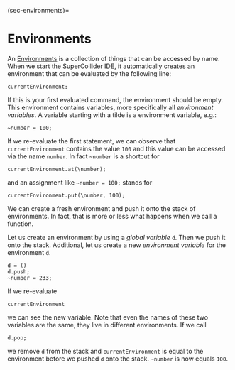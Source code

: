 (sec-environments)=
# Environments

An [Environments](https://doc.sccode.org/Classes/Environment.html) is a collection of things that can be accessed by name.
When we start the SuperCollider IDE, it automatically creates an environment that can be evaluated by the following line:

```isc
currentEnvironment;
```

If this is your first evaluated command, the environment should be empty.
This environment contains variables, more specifically all *environment variables*.
A variable starting with a tilde is a environment variable, e.g.:

```isc
~number = 100;
```

If we re-evaluate the first statement, we can observe that ``currentEnvironment`` contains the value ``100`` and this value can be accessed via the name ``number``.
In fact ``~number`` is a shortcut for 

```isc
currentEnvironment.at(\number);
```

and an assignment like ``~number = 100;`` stands for

```isc
currentEnvironment.put(\number, 100);
```

We can create a fresh environment and push it onto the stack of environments.
In fact, that is more or less what happens when we call a function.

Let us create an environment by using a *global variable* ``d``.
Then we push it onto the stack.
Additional, let us create a new *environment variable* for the environment ``d``.

```isc
d = ()
d.push;
~number = 233;
```

If we re-evaluate

```isc
currentEnvironment
```

we can see the new variable.
Note that even the names of these two variables are the same, they live in different environments.
If we call

```isc
d.pop;
```

we remove ``d`` from the stack and ``currentEnvironment`` is equal to the environment before we pushed ``d`` onto the stack.
``~number`` is now equals ``100``.